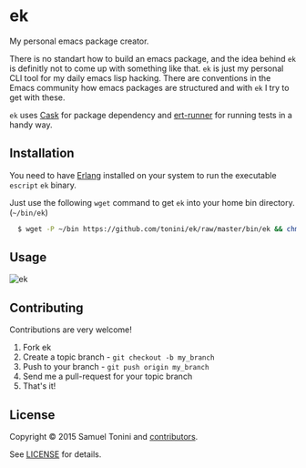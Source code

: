 # ek

My personal emacs package creator.

There is no standart how to build an emacs package, and the idea behind `ek` is definitly not to come up with something like that.
`ek` is just my personal CLI tool for my daily emacs lisp hacking. There are conventions in the Emacs community how emacs packages are structured
and with `ek` I try to get with these.

`ek` uses [Cask](https://github.com/cask/cask) for package dependency and [ert-runner](https://github.com/rejeep/ert-runner.el) for running tests in a handy way.

## Installation

You need to have [Erlang](http://www.erlang.org/download.html) installed on your system to run the executable `escript` `ek` binary.

Just use the following `wget` command to get `ek` into your home bin directory. (`~/bin/ek`)

```sh
  $ wget -P ~/bin https://github.com/tonini/ek/raw/master/bin/ek && chmod +x ~/bin/ek
```

## Usage

![ek](http://i.imgur.com/oUgUm7t.png)

## Contributing

Contributions are very welcome!

1. Fork ek
2. Create a topic branch - `git checkout -b my_branch`
4. Push to your branch - `git push origin my_branch`
5. Send me a pull-request for your topic branch
6. That's it!

## License

Copyright © 2015 Samuel Tonini and
[contributors](https://github.com/tonini/ek/contributors).

See [LICENSE](LICENSE) for details.

[badge-license]: https://img.shields.io/badge/license-GPL_3-green.svg
